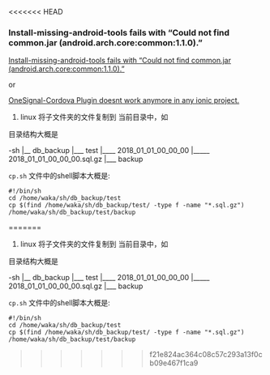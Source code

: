 <<<<<<< HEAD
### Install-missing-android-tools fails with “Could not find common.jar (android.arch.core:common:1.1.0).” ###

[Install-missing-android-tools fails with “Could not find common.jar (android.arch.core:common:1.1.0).”](https://discuss.bitrise.io/t/install-missing-android-tools-fails-with-could-not-find-common-jar-android-arch-core1-1-0/5327)

or 

[OneSignal-Cordova Plugin doesnt work anymore in any ionic project. ](https://github.com/OneSignal/OneSignal-Cordova-SDK/issues/385#issuecomment-400259240)

1. linux 将子文件夹的文件复制到 当前目录中，如

目录结构大概是

-sh
|__ db_backup
|___ test
|____ 2018_01_01_00_00_00
|_____ 2018_01_01_00_00_00.sql.gz
|___ backup


`cp.sh` 文件中的shell脚本大概是:

```
#!/bin/sh
cd /home/waka/sh/db_backup/test
cp $(find /home/waka/sh/db_backup/test/ -type f -name "*.sql.gz")  /home/waka/sh/db_backup/test/backup
```
=======
1. linux 将子文件夹的文件复制到 当前目录中，如

目录结构大概是

-sh
|__ db_backup
|___ test
|____ 2018_01_01_00_00_00
|_____ 2018_01_01_00_00_00.sql.gz
|___ backup


`cp.sh` 文件中的shell脚本大概是:

```
#!/bin/sh
cd /home/waka/sh/db_backup/test
cp $(find /home/waka/sh/db_backup/test/ -type f -name "*.sql.gz")  /home/waka/sh/db_backup/test/backup
```
>>>>>>> f21e824ac364c08c57c293a13f0cb09e467f1ca9
